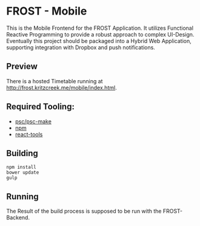 # FROST - Mobile

This is the Mobile Frontend for the FROST Application. It utilizes Functional Reactive Programming to provide a robust approach to complex UI-Design. Eventually this project should be packaged into a Hybrid Web Application, supporting integration with Dropbox and push notifications.

## Preview
 There is a hosted Timetable running at http://frost.kritzcreek.me/mobile/index.html.

## Required Tooling:
 - [psc/psc-make](http://www.purescript.org/)
 - [npm](http://nodejs.org/)
 - [react-tools](https://www.npmjs.com/package/react-tools)

## Building

```
npm install
bower update
gulp
```

## Running

The Result of the build process is supposed to be run with the FROST-Backend.
